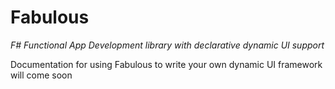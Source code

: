 Fabulous
=======

*F# Functional App Development library with declarative dynamic UI support*

Documentation for using Fabulous to write your own dynamic UI framework will come soon